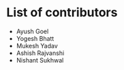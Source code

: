 # List of contributors

  * Ayush Goel
  * Yogesh Bhatt
  * Mukesh Yadav
  * Ashish Rajvanshi
  * Nishant Sukhwal
